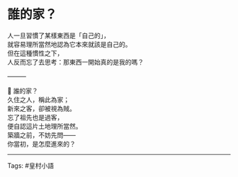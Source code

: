 # 誰的家？

人一旦習慣了某樣東西是「自己的」，  
就容易理所當然地認為它本來就該是自己的。  
但在這種慣性之下，  
人反而忘了去思考：那東西一開始真的是我的嗎？

———

🏡 誰的家？  
久住之人，稱此為家；  
新來之客，卻被視為賊。  
忘了祖先也是過客，  
便自認這片土地理所當然。  
築牆之前，不妨先問——  
你當初，是怎麼進來的？

---

Tags: #皇村小語